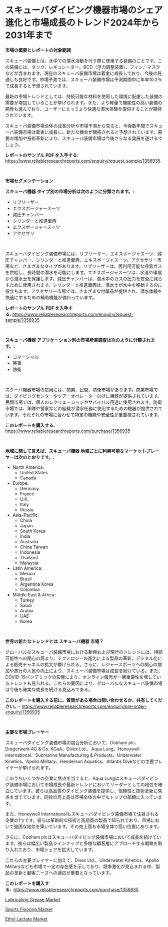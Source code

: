 <p><h1>スキューバダイビング機器市場のシェア進化と市場成長のトレンド2024年から2031年まで</h1></p><p><strong>市場の概要とレポートの対象範囲</strong></p>
<p><p>スキューバ装備とは、水中での潜水活動を行う際に使用する装備のことです。この装備には、タンク、レギュレーター、BCD（浮力調整装置）、フィン、マスクなどが含まれます。現在のスキューバ装備市場は着実に成長しており、今後の見通しも良好です。市場予測では、スキューバ装備市場は予測期間中に年率10.2％で成長すると予想されています。</p><p>最新の市場トレンドとしては、持続可能な材料を使用した環境に配慮した装備の需要が増加していることが挙げられます。また、より軽量で機能性の高い装備の開発も進んでおり、ユーザーにとってより快適な潜水体験を提供することが期待されています。</p><p>スキューバ装備市場全体の成長分析や市場予測から見ると、今後数年間でスキューバ装備市場は着実に成長し、新たな機会が開拓されると予想されています。需要の増加や技術革新により、スキューバ装備市場は今後さらなる発展を遂げるでしょう。</p></p>
<p><strong>レポートのサンプル PDF を入手する:</strong> <a href="https://www.reliableresearchreports.com/enquiry/request-sample/1356935">https://www.reliableresearchreports.com/enquiry/request-sample/1356935</a></p>
<p>&nbsp;</p>
<p><strong>市場セグメンテーション</strong></p>
<p><strong>スキューバ機器 タイプ別の市場分析は次のように分類されます。:</strong></p>
<p><ul><li>リブリーザー</li><li>エクスポージャースーツ</li><li>減圧チャンバー</li><li>シリンダーと推進車両</li><li>エクスポージャースーツ</li><li>アクセサリ</li></ul></p>
<p>&nbsp;</p>
<p><p>スキューバダイビング装備市場には、リブリーザー、エキスポージャスーツ、減圧チャンバー、シリンダーと推進車両、エキスポージャスーツ、アクセサリー市場など、さまざまなタイプがあります。リブリーザーは、再利用可能な呼吸ガスを供給し、長時間の潜水を可能にします。エキスポージャスーツは、水温や環境から潜水士を保護します。減圧チャンバーは、潜水中のガスの圧力を安全に減らすために使用されます。シリンダーと推進車両は、潜水士が水中を移動するのに役立ちます。アクセサリー市場では、さまざまな付属品が提供され、潜水体験を快適にするための補助機能が備わっています。</p></p>
<p><strong>レポートのサンプル PDF を入手する:</strong>&nbsp;<a href="https://www.reliableresearchreports.com/enquiry/request-sample/1356935">https://www.reliableresearchreports.com/enquiry/request-sample/1356935</a></p>
<p>&nbsp;</p>
<p><strong> スキューバ機器 アプリケーション別の市場産業調査は次のように分類されます。:</strong></p>
<p><ul><li>コマーシャル</li><li>民事</li><li>防衛</li></ul></p>
<p>&nbsp;</p>
<p><p>スクーバ機器市場の応用には、商業、民間、防衛市場があります。商業市場では、ダイビングセンターやツアーオペレーター向けに機器が提供されています。民間市場では、個人のレクリエーションやサバイバル用途に使用されます。防衛市場では、軍隊や警察などの組織が潜水任務に使用するための機器が提供されています。それぞれの市場に合わせて特定の機能や安全性が重要視されています。</p></p>
<p><strong>このレポートを購入する:</strong>&nbsp; <a href="https://www.reliableresearchreports.com/purchase/1356935">https://www.reliableresearchreports.com/purchase/1356935</a></p>
<p>&nbsp;</p>
<p><strong>地域に関して言えば、スキューバ機器 地域ごとに利用可能なマーケットプレーヤーは次のとおりです。:</strong></p>
<p><ul>
    <li>
        North America:
        <ul>
            <li>United States</li>
            <li>Canada</li>
        </ul>
    </li>
    <li>
        Europe:
        <ul>
            <li>Germany</li>
            <li>France</li>
            <li>U.K.</li>
            <li>Italy</li>
            <li>Russia</li>
        </ul>
    </li>
    <li>
        Asia-Pacific:
        <ul>
            <li>China</li>
            <li>Japan</li>
            <li>South Korea</li>
            <li>India</li>
            <li>Australia</li>
            <li>China Taiwan</li>
            <li>Indonesia</li>
            <li>Thailand</li>
            <li>Malaysia</li>
        </ul>
    </li>
    <li>
        Latin America:
        <ul>
            <li>Mexico</li>
            <li>Brazil</li>
            <li>Argentina Korea</li>
            <li>Colombia</li>
        </ul>
    </li>
    <li>
        Middle East & Africa:
        <ul>
            <li>Turkey</li>
            <li>Saudi</li>
            <li>Arabia</li>
            <li>UAE</li>
            <li>Korea</li>
        </ul>
    </li>
    </ul></p>
<p>&nbsp;</p>
<p><strong>世界の新たなトレンドとは スキューバ機器 市場？</strong></p>
<p><p>グローバルなスキューバ装備市場における新興および現行のトレンドには、持続可能性への関心の高まり、テクノロジーの進化による製品の革新、デジタル化による販売チャネルの拡大が挙げられる。さらに、レジャースポーツへの関心の増加や旅行の人気の向上により、スキューバ装備市場は成長を続けている。また、COVID-19パンデミックの影響により、オンライン販売が一層重要性を増しているトレンドも見られる。これらの要因により、グローバルなスキューバ装備市場は今後も確実な成長を続ける見込みである。</p></p>
<p><strong>このレポートを購入する前に、質問がある場合は問い合わせるか、共有してください。</strong>- <a href="https://www.reliableresearchreports.com/enquiry/pre-order-enquiry/1356935">https://www.reliableresearchreports.com/enquiry/pre-order-enquiry/1356935</a></p>
<p>&nbsp;</p>
<p><strong>主要な市場プレーヤー</strong></p>
<p><p>スキューバダイビング装備市場の競合分析において、Cobham plc、Dragerwerk AG & Co. KGaA、Divex Ltd.、Aqua Lung、Honeywell International、Submarine Manufacturing & Products、Underwater Kinetics、Apollo Military、Henderson Aquatics、Atlantis Diveなどの主要プレイヤーが挙げられます。</p><p>このうちいくつかの企業に焦点を当てると、Aqua Lungはスキューバダイビング装備市場において市場成長や最新トレンドにおいてリーダーとしての地位を確立しています。彼らは高品質のダイビング装備を提供し、信頼性と技術革新に焦点を当てています。同社の売上高は市場全体の中でもトップの部類に入っています。</p><p>また、Honeywell Internationalもスキューバダイビング装備市場で注目される企業の1つです。彼らは革新的な技術と高品質の製品で知られており、市場において強固な地位を築いています。その売上高も市場全体で高い位置にあります。</p><p>さらに、Cobham plcはスキューバダイビング装備市場において成長を続けています。彼らは幅広い製品ラインナップと多様な顧客層にアプローチする戦略を取り入れており、市場シェアを拡大しています。</p><p>これらの主要プレイヤーに加えて、Divex Ltd.、Underwater Kinetics、Apollo Militaryなども市場で一定の存在感を示しており、競争激化が見込まれる中、製品の革新と顧客ニーズへの適応が重要となっています。</p></p>
<p><strong>このレポートを購入する:</strong>&nbsp;&nbsp;<a href="https://www.reliableresearchreports.com/purchase/1356935">https://www.reliableresearchreports.com/purchase/1356935</a></p>
<p><p><a href="https://github.com/dx0328/Market-Research-Report-List-1/blob/main/lubricating-grease-market.md">Lubricating Grease Market</a></p><p><a href="https://github.com/juancolorado15/Market-Research-Report-List-1/blob/main/sports-flooring-market.md">Sports Flooring Market</a></p><p><a href="https://github.com/Glendatilghmankmgz0rbhwpy/Market-Research-Report-List-1/blob/main/ethyl-lactate-market.md">Ethyl Lactate Market</a></p></p>